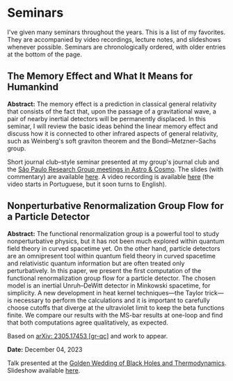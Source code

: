 # Seminars

I've given many seminars throughout the years. This is a list of my favorites. They are accompanied by video recordings, lecture notes, and slideshows whenever possible. Seminars are chronologically ordered, with older entries at the bottom of the page.

## The Memory Effect and What It Means for Humankind

**Abstract:** The memory effect is a prediction in classical general relativity that consists of the fact that, upon the passage of a gravitational wave, a pair of nearby inertial detectors will be permanently displaced. In this seminar, I will review the basic ideas behind the linear memory effect and discuss how it is connected to other infrared aspects of general relativity, such as Weinberg's soft graviton theorem and the Bondi–Metzner–Sachs group. 

Short journal club–style seminar presented at my group's journal club and the [São Paulo Research Group meetings in Astro & Cosmo](https://www.ictp-saifr.org/astrocosmomeeting/). The slides (with commentary) are available [here](https://alves-nickolas.github.io/seminars/The_Memory_Effect_and_What_it_Means_for_Humankind__With_Notes.pdf). A video recording is available [here](https://youtu.be/JuVKy9LvGYA?si=Te_j8kn5nm0_uzHt) (the video starts in Portuguese, but it soon turns to English).

## Nonperturbative Renormalization Group Flow for a Particle Detector

**Abstract:** The functional renormalization group is a powerful tool to study nonperturbative physics, but it has not been much explored within quantum field theory in curved spacetime yet. On the other hand, particle detectors are an omnipresent tool within quantum field theory in curved spacetime and relativistic quantum information but are often treated only perturbatively. In this paper, we present the first computation of the functional renormalization group flow for a particle detector. The chosen model is an inertial Unruh–DeWitt detector in Minkowski spacetime, for simplicity. A new development in heat kernel techniques—the Taylor trick—is necessary to perform the calculations and it is important to carefully choose cutoffs that diverge at the ultraviolet limit to keep the beta functions finite. We compare our results with the MS-bar results at one-loop and find that both computations agree qualitatively, as expected.

Based on [arXiv: 2305.17453 [gr-qc]](https://arxiv.org/abs/2305.17453) and work to appear.

**Date:** December 04, 2023

Talk presented at the [Golden Wedding of Black Holes and Thermodynamics](https://bht50.github.io/). Slideshow available [here](https://alves-nickolas.github.io/seminars/NonperturbativeRGFlowForAParticleDetector.pdf).

